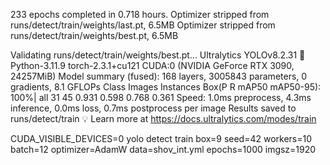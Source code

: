 233 epochs completed in 0.718 hours.
Optimizer stripped from runs/detect/train/weights/last.pt, 6.5MB
Optimizer stripped from runs/detect/train/weights/best.pt, 6.5MB

Validating runs/detect/train/weights/best.pt...
Ultralytics YOLOv8.2.31 🚀 Python-3.11.9 torch-2.3.1+cu121 CUDA:0 (NVIDIA GeForce RTX 3090, 24257MiB)
Model summary (fused): 168 layers, 3005843 parameters, 0 gradients, 8.1 GFLOPs
Class     Images  Instances      Box(P          R      mAP50  mAP50-95): 100%|
all         31         45      0.931      0.598      0.768      0.361
Speed: 1.0ms preprocess, 4.3ms inference, 0.0ms loss, 0.7ms postprocess per image
Results saved to runs/detect/train
💡 Learn more at https://docs.ultralytics.com/modes/train

CUDA_VISIBLE_DEVICES=0 yolo detect train box=9 seed=42 workers=10 batch=12 optimizer=AdamW data=shov_int.yml  epochs=1000 imgsz=1920